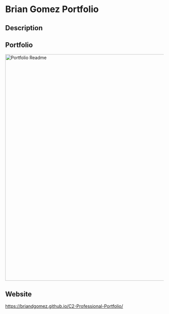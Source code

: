 # Brian Gomez Portfolio

## Description

## Portfolio
<img width="719" alt="Portfolio Readme" src="https://user-images.githubusercontent.com/69539559/132140218-1db2992e-ad15-426e-b711-b515c41182ff.PNG">

## Website
https://briandgomez.github.io/C2-Professional-Portfolio/
